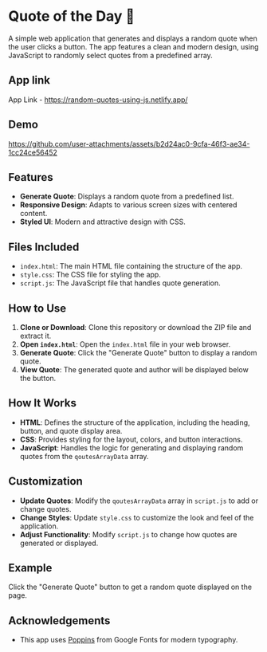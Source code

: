# Quote of the Day 💬

A simple web application that generates and displays a random quote when the user clicks a button. The app features a clean and modern design, using JavaScript to randomly select quotes from a predefined array.

## App link

App Link - https://random-quotes-using-js.netlify.app/

## Demo

https://github.com/user-attachments/assets/b2d24ac0-9cfa-46f3-ae34-1cc24ce56452

## Features

- **Generate Quote**: Displays a random quote from a predefined list.
- **Responsive Design**: Adapts to various screen sizes with centered content.
- **Styled UI**: Modern and attractive design with CSS.

## Files Included

- `index.html`: The main HTML file containing the structure of the app.
- `style.css`: The CSS file for styling the app.
- `script.js`: The JavaScript file that handles quote generation.

## How to Use

1. **Clone or Download**: Clone this repository or download the ZIP file and extract it.
2. **Open `index.html`**: Open the `index.html` file in your web browser.
3. **Generate Quote**: Click the "Generate Quote" button to display a random quote.
4. **View Quote**: The generated quote and author will be displayed below the button.

## How It Works

- **HTML**: Defines the structure of the application, including the heading, button, and quote display area.
- **CSS**: Provides styling for the layout, colors, and button interactions.
- **JavaScript**: Handles the logic for generating and displaying random quotes from the `qoutesArrayData` array.

## Customization

- **Update Quotes**: Modify the `qoutesArrayData` array in `script.js` to add or change quotes.
- **Change Styles**: Update `style.css` to customize the look and feel of the application.
- **Adjust Functionality**: Modify `script.js` to change how quotes are generated or displayed.

## Example

Click the "Generate Quote" button to get a random quote displayed on the page.

## Acknowledgements

- This app uses [Poppins](https://fonts.google.com/specimen/Poppins) from Google Fonts for modern typography.
